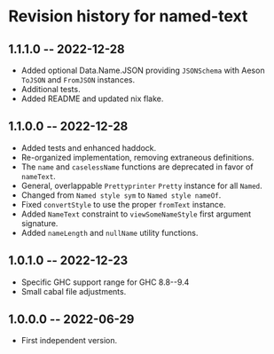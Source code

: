# Revision history for named-text

## 1.1.1.0 -- 2022-12-28

* Added optional Data.Name.JSON providing `JSONSchema` with Aeson `ToJSON` and
  `FromJSON` instances.
* Additional tests.
* Added README and updated nix flake.

## 1.1.0.0 -- 2022-12-28

* Added tests and enhanced haddock.
* Re-organized implementation, removing extraneous definitions.
* The `name` and `caselessName` functions are deprecated in favor of `nameText`.
* General, overlappable `Prettyprinter` `Pretty` instance for all `Named`.
* Changed from `Named style sym` to `Named style nameOf`.
* Fixed `convertStyle` to use the proper `fromText` instance.
* Added `NameText` constraint to `viewSomeNameStyle` first argument signature.
* Added `nameLength` and `nullName` utility functions.

## 1.0.1.0 -- 2022-12-23

* Specific GHC support range for GHC 8.8--9.4
* Small cabal file adjustments.

## 1.0.0.0 -- 2022-06-29

* First independent version.
